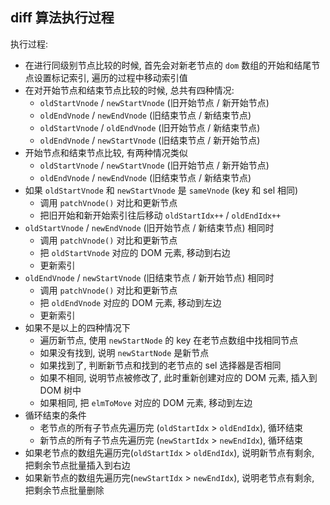 ## diff 算法执行过程
执行过程:
-   在进行同级别节点比较的时候, 首先会对新老节点的 `dom` 数组的开始和结尾节点设置标记索引, 遍历的过程中移动索引值
-   在对开始节点和结束节点比较的时候, 总共有四种情况:
    -   `oldStartVnode` / `newStartVnode` (旧开始节点 / 新开始节点)
    -   `oldEndVnode` / `newEndVnode` (旧结束节点 / 新结束节点)
    -   `oldStartVnode` / `oldEndVnode` (旧开始节点 / 新结束节点)
    -   `oldEndVnode` / `newStartVnode` (旧结束节点 / 新开始节点)
-   开始节点和结束节点比较, 有两种情况类似
    -   `oldStartVnode` / `newStartVnode` (旧开始节点 / 新开始节点)
    -   `oldEndVnode` / `newEndVnode` (旧结束节点 / 新结束节点)
-   如果 `oldStartVnode` 和 `newStartVnode` 是 `sameVnode` (key 和 sel 相同)
    -   调用 `patchVnode()` 对比和更新节点
    -   把旧开始和新开始索引往后移动 `oldStartIdx++` / `oldEndIdx++`
-   `oldStartVnode` / `newEndVnode` (旧开始节点 / 新结束节点) 相同时
    -   调用 `patchVnode()` 对比和更新节点
    -   把 `oldStartVnode` 对应的 DOM 元素, 移动到右边
    -   更新索引
-   `oldEndVnode` / `newStartVnode` (旧结束节点 / 新开始节点) 相同时
    -   调用 `patchVnode()` 对比和更新节点
    -   把 `oldEndVnode` 对应的 DOM 元素, 移动到左边
    -   更新索引
-   如果不是以上的四种情况下
    -   遍历新节点, 使用 `newStartNode` 的 key 在老节点数组中找相同节点
    -   如果没有找到, 说明 `newStartNode` 是新节点
    -   如果找到了, 判断新节点和找到的老节点的 sel 选择器是否相同
    -   如果不相同, 说明节点被修改了, 此时重新创建对应的 DOM 元素, 插入到 DOM 树中
    -   如果相同, 把 `elmToMove` 对应的 DOM 元素, 移动到左边
-   循环结束的条件
    -   老节点的所有子节点先遍历完 (`oldStartIdx` > `oldEndIdx`), 循环结束
    -   新节点的所有子节点先遍历完 (`newStartIdx` > `newEndIdx`), 循环结束
-   如果老节点的数组先遍历完(`oldStartIdx` > `oldEndIdx`), 说明新节点有剩余, 把剩余节点批量插入到右边
-   如果新节点的数组先遍历完(`newStartIdx` > `newEndIdx`), 说明老节点有剩余, 把剩余节点批量删除